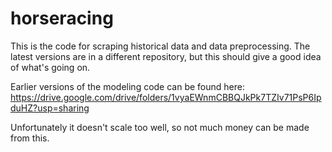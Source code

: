 # horseracing

This is the code for scraping historical data and data preprocessing. The latest versions are in a different repository, but this should give a good idea of what's going on.

Earlier versions of the modeling code can be found here: https://drive.google.com/drive/folders/1vyaEWnmCBBQJkPk7TZIv71PsP6IpduHZ?usp=sharing

Unfortunately it doesn't scale too well, so not much money can be made from this.
